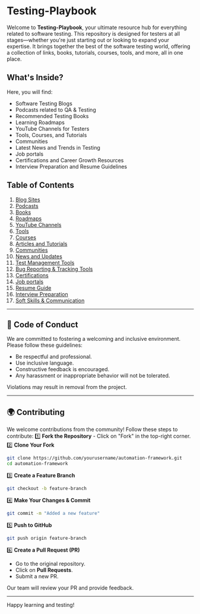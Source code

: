# **Testing-Playbook**

Welcome to **Testing-Playbook**, your ultimate resource hub for everything related to software testing. This repository is designed for testers at all stages—whether you're just starting out or looking to expand your expertise. It brings together the best of the software testing world, offering a collection of links, books, tutorials, courses, tools, and more, all in one place.

## **What's Inside?**

Here, you will find:
- Software Testing Blogs
- Podcasts related to QA & Testing
- Recommended Testing Books
- Learning Roadmaps
- YouTube Channels for Testers
- Tools, Courses, and Tutorials
- Communities
- Latest News and Trends in Testing
- Job portals
- Certifications and Career Growth Resources
- Interview Preparation and Resume Guidelines

## **Table of Contents**

1. [Blog Sites](./blog-sites.md) 
2. [Podcasts](./podcasts.md)
3. [Books](./books.md)
4. [Roadmaps](./roadmaps.md)
5. [YouTube Channels](./youtube-channels.md)
6. [Tools](./tools.md)
7. [Courses](./courses.md)
8. [Articles and Tutorials](./articles-and-tutorials.md)
9. [Communities](./communities.md)
10. [News and Updates](./news-and-updates.md)
11. [Test Management Tools](./test-management-tools.md)
12. [Bug Reporting & Tracking Tools](./bug-tracking-tools.md)
13. [Certifications](./certifications.md)
14. [Job portals ](./job-portals.md)
15. [Resume Guide](./resume.md)
16. [Interview Preparation](./interview.md)
17. [Soft Skills & Communication](./soft-skills.md)





---

## 🤝 Code of Conduct

We are committed to fostering a welcoming and inclusive environment. Please follow these guidelines:

- Be respectful and professional.
- Use inclusive language.
- Constructive feedback is encouraged.
- Any harassment or inappropriate behavior will not be tolerated.

Violations may result in removal from the project.

---

## 🌍 Contributing

We welcome contributions from the community! Follow these steps to contribute:
1️⃣ **Fork the Repository** - Click on "Fork" in the top-right corner.
2️⃣ **Clone Your Fork**

```sh
git clone https://github.com/yourusername/automation-framework.git
cd automation-framework
```

3️⃣ **Create a Feature Branch**

```sh
git checkout -b feature-branch
```

4️⃣ **Make Your Changes & Commit**

```sh
git commit -m "Added a new feature"
```

5️⃣ **Push to GitHub**

```sh
git push origin feature-branch
```

6️⃣ **Create a Pull Request (PR)**

- Go to the original repository.
- Click on **Pull Requests**.
- Submit a new PR.

Our team will review your PR and provide feedback.

---
Happy learning and testing!